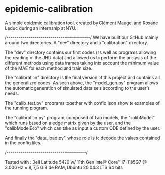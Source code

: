 # epidemic-calibration

 A simple epidemic calibration tool, created by Clément Mauget and Roxane Leduc during an internship at NYU.
 
/------------------------------------------/
We have built our GitHub mainly around two directories. A "dev" directory and a "calibration" directory. 

The "dev" directory contains our first codes (as well as programs allowing the reading of the JHU data) and allowed us to perform the analysis of the different methods using data frames taking into account the minimum value of the MAE for each method and train size. 

The "calibration" directory is the final version of this project and contains all the generalized codes. As seen above, the "model_gen.py" program allows the automatic generation of simulated data sets according to the user’s needs.

The "calib_test.py" programs together with  config json show to examples of the running program.

The "calibration.py" program, composed of two models, the "calibModel" which runs based on a edge matrix given by the user, and the "calibModelEdo" which can take as input a custom ODE defined by the user. 

And finally the "data_load.py", whose role is to decode the values contained in the config files.

/----------------------------------------/


Tested with : Dell Latitude 5420 w/ 11th Gen Intel® Core™ i7-1185G7 @ 3.00GHz × 8, 7,5 GiB de RAM, Ubuntu 20.04.3 LTS 64 bits


